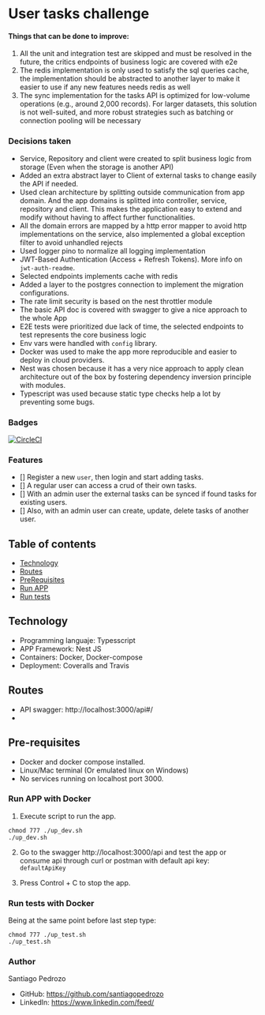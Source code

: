 # User tasks challenge

#### Things that can be done to improve:
1. All the unit and integration test are skipped and must be resolved in the future, the critics endpoints of business logic are covered with e2e
2. The redis implementation is only used to satisfy the sql queries cache, the implementation should be abstracted to another layer to make it easier to use if any new features needs redis as well
3. The sync implementation for the tasks API is optimized for low-volume operations (e.g., around 2,000 records). For larger datasets, this solution is not well-suited, and more robust strategies such as batching or connection pooling will be necessary

### Decisions taken

- Service, Repository and client were created to split business logic from storage (Even when the storage is another API)
- Added an extra abstract layer to Client of external tasks to change easily the API if needed.
- Used clean architecture by splitting outside communication from app domain. And the app domains is splitted into controller, service, repository and client. This makes the application easy to extend and modify without having to affect further functionalities.
- All the domain errors are mapped by a http error mapper to avoid http implementations on the service, also implemented a global exception filter to avoid unhandled rejects
- Used logger pino to normalize all logging implementation
- JWT-Based Authentication (Access + Refresh Tokens). More info on `jwt-auth-readme`.
- Selected endpoints implements cache with redis
- Added a layer to the postgres connection to implement the migration configurations.
- The rate limit security is based on the nest throttler module
- The basic API doc is covered with swagger to give a nice approach to the whole App
- E2E tests were prioritized due lack of time, the selected endpoints to test represents the core business logic 
- Env vars were handled with `config` library.
- Docker was used to make the app more reproducible and easier to deploy in cloud providers.
- Nest was chosen because it has a very nice approach to apply clean architecture out of the box by fostering dependency inversion principle with modules.
- Typescript was used because static type checks help a lot by preventing some bugs.

### Badges
[![CircleCI](https://circleci.com/gh/santiagopedrozo/user-tasks-api.svg?style=svg)](https://circleci.com/gh/santiagopedrozo/user-tasks-api)

### Features

- [] Register a new `user`, then login and start adding tasks.
- [] A regular user can access a crud of their own tasks.
- [] With an admin user the external tasks can be synced if found tasks for existing users.
- [] Also, with an admin user can create, update, delete tasks of another user.

## Table of contents

- [Technology](#Technology)
- [Routes](#Routes)
- [PreRequisites](#Pre-requisites)
- [Run APP](#Run-APP)
- [Run tests](#Run-tests)



## Technology

- Programming languaje: Typesscript
- APP Framework: Nest JS
- Containers: Docker, Docker-compose
- Deployment: Coveralls and Travis

## Routes

- API swagger: http://localhost:3000/api#/
- 
## Pre-requisites

- Docker and docker compose installed.
- Linux/Mac terminal (Or emulated linux on Windows)
- No services running on localhost port 3000.

### Run APP with Docker

1. Execute script to run the app.

```
chmod 777 ./up_dev.sh
./up_dev.sh
```

2. Go to the swagger http://localhost:3000/api and test the app or consume api through curl or postman with default api key: `defaultApiKey`

3. Press Control + C to stop the app.

### Run tests with Docker

Being at the same point before last step type:

```
chmod 777 ./up_test.sh
./up_test.sh
```

### Author

Santiago Pedrozo

- GitHub: https://github.com/santiagopedrozo
- LinkedIn: https://www.linkedin.com/feed/